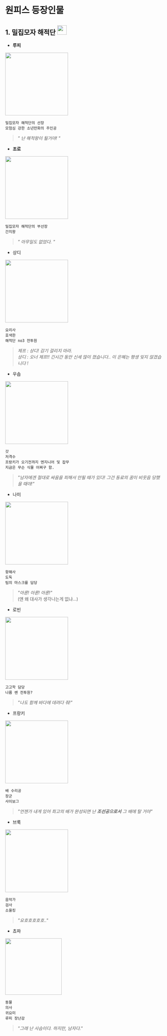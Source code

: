 # 원피스 등장인물  
  
## 1. 밀집모자 해적단 <img src="https://image-proxy.namuwikiusercontent.com/r/http%3A%2F%2Fdmimg.5054399.com%2Fallimg%2Foptuji%2Fcmhaizeiqi%2F1.jpg" width="30">  



 - **루피**  
 
<img src="http://cfs13.blog.daum.net/image/29/blog/2008/11/06/13/34/491273b9dea71&filename=몽키D루피.JPG" width="200">  

```
밀집모자 해적단의 선장    
모험심 강한 소년만화의 주인공
```
> *" 난 해적왕이 될거야! "*

 - **조로**  
 
<img src="http://mblogthumb4.phinf.naver.net/20141217_35/juble93_14188042157243pqjp_PNG/12.png?type=w2" width="200">  

```
밀집모자 해적단의 부선장  
간지왕
```


 >*" 아무일도 없었다. "*
 
 - 상디

<img src ="http://noicheamiamoonepiece.altervista.org/blog/wp-content/uploads/2015/11/sanji_kun__by_mirimmd-d4qfcgl.jpg" width="200">  

```
요리사
호색한
해적단 no3 전투원
```
> *제프 : 상디! 감기 걸리지 마라.*  
> *상디 : 오너 제프!! 긴시간 동안 신세 많이 졌습니다..  이 은혜는 평생 잊지 않겠습니다 !*
 
 - 우솝

<img src="http://cfile25.uf.tistory.com/image/270B1D46579D4BA01474AF" width="200">

```
갓
저격수
프랑키가 오기전까지 엔지니어 및 잡무
지금은 무슨 식물 어쩌구 함.
```
> *"남자에겐 절대로 싸움을 피해서 안될 때가 있다!
> 그건 동료의 꿈이 비웃음 당했을 때야!"*

 - 나미

<img src="https://encrypted-tbn2.gstatic.com/images?q=tbn:ANd9GcQKL7En7euF8aBqiTUQzivs6XL_kyqxt1UGSm7rS9OVfkx5XWtu" width="200">
 
```
항해사
도둑
팀의 마스크를 담당
```

>*"아론! 아론! 아론!"*  
>(얜 왜 대사가 생각나는게 없냐...)
 
 - 로빈
 
<img src="https://encrypted-tbn3.gstatic.com/images?q=tbn:ANd9GcTFyMMUSF51exDDxi7ereXlxLsnWn_yNrS1-FajgVUNAW-K_Tw51g" width="200">
 
```
고고학 담당
나름 쎈 전투원?
```
>*"나도 함께 바다에 데려다 줘!"*


 - 프랑키  

<img src="http://goos.wiki/images/c/cb/E7fd922e.jpg" width="200">

```
배 수리공
장군
사이보그
```

>*"언젠가 내게 있어 최고의 배가 완성되면
>난 **조선공으로서** 그 배에 탈 거야"*


 - 브룩

<img src="http://cfile22.uf.tistory.com/image/2743C24757B3B1D5221012" width="200">

```
음악가
검사
소울킹
```
>*"요호호호호호.."*


 - 쵸파  

<img src="https://pbs.twimg.com/profile_images/605038485204893696/6BSuqos8.png" width="180">

```
동물
의사
귀요미
루피 장난감
```
> *"그래 난 사슴이다. 하지만, 남자다."*